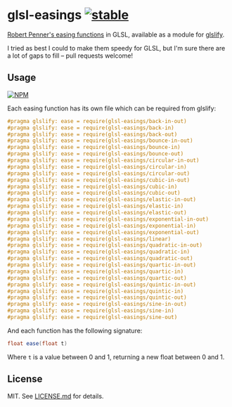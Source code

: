 # glsl-easings [![stable](http://badges.github.io/stability-badges/dist/stable.svg)](http://github.com/badges/stability-badges)

[Robert Penner's easing functions](http://www.robertpenner.com/easing/) in GLSL,
available as a module for [glslify](http://github.com/chrisdickinson/glslify).

I tried as best I could to make them speedy for GLSL, but I'm sure there are a
lot of gaps to fill – pull requests welcome!

## Usage

[![NPM](https://nodei.co/npm/glsl-easings.png)](https://nodei.co/npm/glsl-easings/)

Each easing function has its own file which can be required from glslify:

``` glsl
#pragma glslify: ease = require(glsl-easings/back-in-out)
#pragma glslify: ease = require(glsl-easings/back-in)
#pragma glslify: ease = require(glsl-easings/back-out)
#pragma glslify: ease = require(glsl-easings/bounce-in-out)
#pragma glslify: ease = require(glsl-easings/bounce-in)
#pragma glslify: ease = require(glsl-easings/bounce-out)
#pragma glslify: ease = require(glsl-easings/circular-in-out)
#pragma glslify: ease = require(glsl-easings/circular-in)
#pragma glslify: ease = require(glsl-easings/circular-out)
#pragma glslify: ease = require(glsl-easings/cubic-in-out)
#pragma glslify: ease = require(glsl-easings/cubic-in)
#pragma glslify: ease = require(glsl-easings/cubic-out)
#pragma glslify: ease = require(glsl-easings/elastic-in-out)
#pragma glslify: ease = require(glsl-easings/elastic-in)
#pragma glslify: ease = require(glsl-easings/elastic-out)
#pragma glslify: ease = require(glsl-easings/exponential-in-out)
#pragma glslify: ease = require(glsl-easings/exponential-in)
#pragma glslify: ease = require(glsl-easings/exponential-out)
#pragma glslify: ease = require(glsl-easings/linear)
#pragma glslify: ease = require(glsl-easings/quadratic-in-out)
#pragma glslify: ease = require(glsl-easings/quadratic-in)
#pragma glslify: ease = require(glsl-easings/quadratic-out)
#pragma glslify: ease = require(glsl-easings/quartic-in-out)
#pragma glslify: ease = require(glsl-easings/quartic-in)
#pragma glslify: ease = require(glsl-easings/quartic-out)
#pragma glslify: ease = require(glsl-easings/quintic-in-out)
#pragma glslify: ease = require(glsl-easings/quintic-in)
#pragma glslify: ease = require(glsl-easings/quintic-out)
#pragma glslify: ease = require(glsl-easings/sine-in-out)
#pragma glslify: ease = require(glsl-easings/sine-in)
#pragma glslify: ease = require(glsl-easings/sine-out)
```

And each function has the following signature:

``` glsl
float ease(float t)
```

Where `t` is a value between 0 and 1, returning a new float between 0 and 1.

## License

MIT. See [LICENSE.md](http://github.com/hughsk/glsl-easings/blob/master/LICENSE.md) for details.
